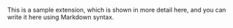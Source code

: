 This is a sample extension, which is shown in more detail here, and you can write it here using Markdown syntax.
